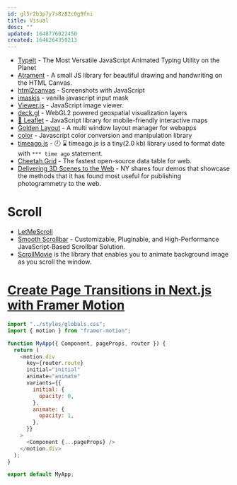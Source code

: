 ```yaml
---
id: gl5r2b3p7y7s8z82c0g9fni
title: Visual
desc: ""
updated: 1648776022450
created: 1646264359213
---
```


- [TypeIt](https://github.com/alexmacarthur/typeit) - The Most Versatile JavaScript Animated Typing Utility on the Planet
- [Atrament](https://github.com/jakubfiala/atrament.js) - A small JS library for beautiful drawing and handwriting on the HTML Canvas.
- [html2canvas](https://github.com/niklasvh/html2canvas) - Screenshots with JavaScript
- [imaskjs](https://github.com/uNmAnNeR/imaskjs) - vanilla javascript input mask
- [Viewer.js](https://github.com/fengyuanchen/viewerjs) - JavaScript image viewer.
- [deck.gl](https://github.com/visgl/deck.gl) - WebGL2 powered geospatial visualization layers
- [🍃 Leaflet](https://github.com/Leaflet/Leaflet) - JavaScript library for mobile-friendly interactive maps
- [Golden Layout](https://github.com/golden-layout/golden-layout) - A multi window layout manager for webapps
- [color](https://github.com/Qix-/color) - Javascript color conversion and manipulation library
- [timeago.js](https://github.com/hustcc/timeago.js) - 🕗 ⌛ timeago.js is a tiny(2.0 kb) library used to format date with `*** time ago` statement.
- [Cheetah Grid](https://github.com/future-architect/cheetah-grid) - The fastest open-source data table for web.
- [Delivering 3D Scenes to the Web](https://rd.nytimes.com/projects/delivering-3d-scenes-to-the-web) - NY shares four demos that showcase the methods that it has found most useful for publishing photogrammetry to the web.

# Scroll

- [LetMeScroll](https://github.com/BMSVieira/letmescroll.js)
- [Smooth Scrollbar](https://github.com/idiotWu/smooth-scrollbar) - Customizable, Pluginable, and High-Performance JavaScript-Based Scrollbar Solution.
- [ScrollMovie](https://github.com/nagatapote/scroll-movie) is the library that enables you to animate background image as you scroll the window.

# [Create Page Transitions in Next.js with Framer Motion](https://javascript.plainenglish.io/how-to-create-page-transitions-in-next-js-with-framer-motion-47642c462c62)

```javascript
import "../styles/globals.css";
import { motion } from "framer-motion";

function MyApp({ Component, pageProps, router }) {
  return (
    <motion.div
      key={router.route}
      initial="initial"
      animate="animate"
      variants={{
        initial: {
          opacity: 0,
        },
        animate: {
          opacity: 1,
        },
      }}
    >
      <Component {...pageProps} />
    </motion.div>
  );
}

export default MyApp;
```
